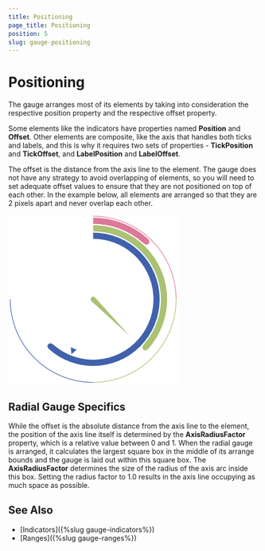 ```yaml
---
title: Positioning
page_title: Positioning
position: 5
slug: gauge-positioning
---
```


# Positioning

The gauge arranges most of its elements by taking into consideration the respective position property and the respective offset property. 

Some elements like the indicators have properties named **Position** and **Offset**. Other elements are composite, like the axis that handles both ticks and labels, and this is why it requires two sets of properties - **TickPosition** and **TickOffset**, and **LabelPosition** and **LabelOffset**. 

The offset is the distance from the axis line to the element. The gauge does not have any strategy to avoid overlapping of elements, so you will need to set adequate offset values to ensure that they are not positioned on top of each other. In the example below, all elements are arranged so that they are 2 pixels apart and never overlap each other.

<snippet id='gauge-positioning'/>

![Gauge example](images/gauge-positioning.png)

## Radial Gauge Specifics

While the offset is the absolute distance from the axis line to the element, the position of the axis line itself is determined by the **AxisRadiusFactor** property, which is a relative value between 0 and 1. When the radial gauge is arranged, it calculates the largest square box in the middle of its arrange bounds and the gauge is laid out within this square box. The **AxisRadiusFactor** determines the size of the radius of the axis arc inside this box. Setting the radius factor to 1.0 results in the axis line occupying as much space as possible.

## See Also

- [Indicators]({%slug gauge-indicators%})
- [Ranges]({%slug gauge-ranges%})

